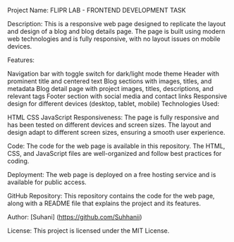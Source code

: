 Project Name: FLIPR LAB - FRONTEND DEVELOPMENT TASK

Description: This is a responsive web page designed to replicate the layout and design of a blog and blog details page. The page is built using modern web technologies and is fully responsive, with no layout issues on mobile devices.

Features:

Navigation bar with toggle switch for dark/light mode theme
Header with prominent title and centered text
Blog sections with images, titles, and metadata
Blog detail page with project images, titles, descriptions, and relevant tags
Footer section with social media and contact links
Responsive design for different devices (desktop, tablet, mobile)
Technologies Used:

HTML
CSS
JavaScript
Responsiveness: The page is fully responsive and has been tested on different devices and screen sizes. The layout and design adapt to different screen sizes, ensuring a smooth user experience.

Code: The code for the web page is available in this repository. The HTML, CSS, and JavaScript files are well-organized and follow best practices for coding.

Deployment: The web page is deployed on a free hosting service and is available for public access.

GitHub Repository: This repository contains the code for the web page, along with a README file that explains the project and its features.

Author: [Suhani] (https://github.com/Suhhanii)

License: This project is licensed under the MIT License.
